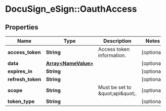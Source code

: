# DocuSign_eSign::OauthAccess

## Properties
Name | Type | Description | Notes
------------ | ------------- | ------------- | -------------
**access_token** | **String** | Access token information. | [optional] 
**data** | [**Array&lt;NameValue&gt;**](NameValue.md) |  | [optional] 
**expires_in** | **String** |  | [optional] 
**refresh_token** | **String** |  | [optional] 
**scope** | **String** | Must be set to \&quot;api\&quot;. | [optional] 
**token_type** | **String** |  | [optional] 


